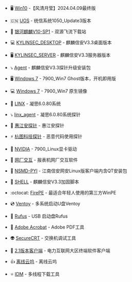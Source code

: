 - 🖥️  [Win10](https://www.123pan.com/s/aV6VVv-wSbHd.html) -【风清月莹】2024.04.09最终版

- :cn: [UOS](https://www.123pan.com/s/aV6VVv-ISbHd.html) - 统信系统1050_Update3版本

- :racehorse: [银河麒麟V10-SP1](https://sl.ygwid.cn/#) - 双源飞流下载站

- :computer: [KYLINSEC_DESKTOP](https://www.123pan.com/s/aV6VVv-gSbHd.html) - 麒麟信安V3.3桌面版本

- 🖥️ [KYLINSEC_SERVER](https://www.123pan.com/s/aV6VVv-MSbHd.html) - 麒麟信安V3.3服务器版本

- :arrow_heading_down: [Agent](https://www.123pan.com/s/aV6VVv-FlbHd.html) - 麒麟信安V3.3探针升级安装包

- 🖥️ [Windows 7]() - 7900_Win7 Ghost版本，开机即用版

- :computer: [Windows 7](https://www.123pan.com/s/aV6VVv-5VZHd.html) - 7900_Win7 原生镜像

- :anger: [LINX](https://www.linx-info.com/download/os/6.0.80/linxos-6.0.80-20230727-x86_64-DVD.iso) - 凝思6.0.80系统

- :arrow_heading_down: [linx_agent](https://www.123pan.com/s/aV6VVv-VWcHd) - 凝思6.0.80系统探针

- :pushpin: [惠江安探针](https://www.123pan.com/s/aV6VVv-jWcHd) - 惠江安探针

- :zap: [杭图科技探针](https://www.123pan.com/s/aV6VVv-oCcHd) - 恶意代码使用探针

- :eyes: [NVIDIA](https://www.123pan.com/s/aV6VVv-9CcHd) - 7900_Linux显卡驱动

- :floppy_disk: [网厂交互](https://www.123pan.com/s/aV6VVv-3CcHd) - 报表机网厂交互软件

- :lock_with_ink_pen: [NSMD-PYI](https://www.123pan.com/s/aV6VVv-hCcHd) - 江南信安网安Linux版客户端内含QT安装包

- :page_with_curl: [SHELL](https://www.123pan.com/s/aV6VVv-ACcHd) - 麒麟信安V3.3加固脚本

- :octocat: [FirePE](https://firpe.cn/page-247) - 最适合年轻人使用的第三方WinPE

- :cd: [Ventoy](https://www.ventoy.net/cn/download.html) - 多系统启动U盘Ventoy

- :floppy_disk: [Rufus](http://rufus.ie/zh/) - USB 启动盘Rufus

- :pencil: [Adobe Acrobat](https://www.gndown.com/4587.html) - Adobe PDF工具

- :alien: [SecureCRT](https://www.123pan.com/s/aV6VVv-kCcHd) - 交换机调试工具

- :floppy_disk: [2.1版本客户端](https://www.123pan.com/s/aV6VVv-ECcHd) - 电力互联网大区终端软件客户端

- :+1: [离线云坞](https://www.123pan.com/s/aV6VVv-QCcHd) - 离线云坞

- :star: [IDM](http://ct.mcoo.cc/d/20763854-56559365-bd55fe) - 多线程下载工具
